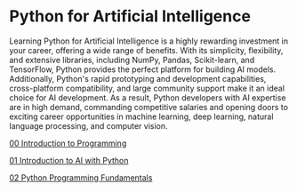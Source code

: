 # Python for Artificial Intelligence
Learning Python for Artificial Intelligence is a highly rewarding investment in your career, offering a wide range of benefits. With its simplicity, flexibility, and extensive libraries, including NumPy, Pandas, Scikit-learn, and TensorFlow, Python provides the perfect platform for building AI models. Additionally, Python's rapid prototyping and development capabilities, cross-platform compatibility, and large community support make it an ideal choice for AI development. As a result, Python developers with AI expertise are in high demand, commanding competitive salaries and opening doors to exciting career opportunities in machine learning, deep learning, natural language processing, and computer vision.

[00 Introduction to Programming](00_Introduction_to_Programming/Readme.md)

[01 Introduction to AI with Python](01_Introduction_to_AI_with_Python/Readme.md)

[02 Python Programming Fundamentals](02_Python_Programming_Fundamentals/Readme.md)

